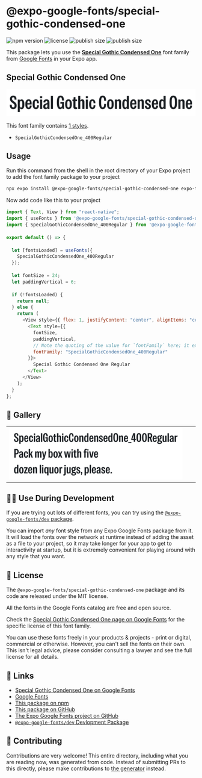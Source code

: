 # @expo-google-fonts/special-gothic-condensed-one

![npm version](https://flat.badgen.net/npm/v/@expo-google-fonts/special-gothic-condensed-one)
![license](https://flat.badgen.net/github/license/expo/google-fonts)
![publish size](https://flat.badgen.net/packagephobia/install/@expo-google-fonts/special-gothic-condensed-one)
![publish size](https://flat.badgen.net/packagephobia/publish/@expo-google-fonts/special-gothic-condensed-one)

This package lets you use the [**Special Gothic Condensed One**](https://fonts.google.com/specimen/Special+Gothic+Condensed+One) font family from [Google Fonts](https://fonts.google.com/) in your Expo app.

## Special Gothic Condensed One

![Special Gothic Condensed One](./font-family.png)

This font family contains [1 styles](#-gallery).

- `SpecialGothicCondensedOne_400Regular`

## Usage

Run this command from the shell in the root directory of your Expo project to add the font family package to your project

```sh
npx expo install @expo-google-fonts/special-gothic-condensed-one expo-font
```

Now add code like this to your project

```js
import { Text, View } from "react-native";
import { useFonts } from '@expo-google-fonts/special-gothic-condensed-one/useFonts';
import { SpecialGothicCondensedOne_400Regular } from '@expo-google-fonts/special-gothic-condensed-one/400Regular';

export default () => {

  let [fontsLoaded] = useFonts({
    SpecialGothicCondensedOne_400Regular
  });

  let fontSize = 24;
  let paddingVertical = 6;

  if (!fontsLoaded) {
    return null;
  } else {
    return (
      <View style={{ flex: 1, justifyContent: "center", alignItems: "center" }}>
        <Text style={{
          fontSize,
          paddingVertical,
          // Note the quoting of the value for `fontFamily` here; it expects a string!
          fontFamily: "SpecialGothicCondensedOne_400Regular"
        }}>
          Special Gothic Condensed One Regular
        </Text>
      </View>
    );
  }
};
```

## 🔡 Gallery


||||
|-|-|-|
|![SpecialGothicCondensedOne_400Regular](./400Regular/SpecialGothicCondensedOne_400Regular.ttf.png)||||


## 👩‍💻 Use During Development

If you are trying out lots of different fonts, you can try using the [`@expo-google-fonts/dev` package](https://github.com/expo/google-fonts/tree/master/font-packages/dev#readme).

You can import _any_ font style from any Expo Google Fonts package from it. It will load the fonts over the network at runtime instead of adding the asset as a file to your project, so it may take longer for your app to get to interactivity at startup, but it is extremely convenient for playing around with any style that you want.


## 📖 License

The `@expo-google-fonts/special-gothic-condensed-one` package and its code are released under the MIT license.

All the fonts in the Google Fonts catalog are free and open source.

Check the [Special Gothic Condensed One page on Google Fonts](https://fonts.google.com/specimen/Special+Gothic+Condensed+One) for the specific license of this font family.

You can use these fonts freely in your products & projects - print or digital, commercial or otherwise. However, you can't sell the fonts on their own. This isn't legal advice, please consider consulting a lawyer and see the full license for all details.

## 🔗 Links

- [Special Gothic Condensed One on Google Fonts](https://fonts.google.com/specimen/Special+Gothic+Condensed+One)
- [Google Fonts](https://fonts.google.com/)
- [This package on npm](https://www.npmjs.com/package/@expo-google-fonts/special-gothic-condensed-one)
- [This package on GitHub](https://github.com/expo/google-fonts/tree/master/font-packages/special-gothic-condensed-one)
- [The Expo Google Fonts project on GitHub](https://github.com/expo/google-fonts)
- [`@expo-google-fonts/dev` Devlopment Package](https://github.com/expo/google-fonts/tree/master/font-packages/dev)

## 🤝 Contributing

Contributions are very welcome! This entire directory, including what you are reading now, was generated from code. Instead of submitting PRs to this directly, please make contributions to [the generator](https://github.com/expo/google-fonts/tree/master/packages/generator) instead.
